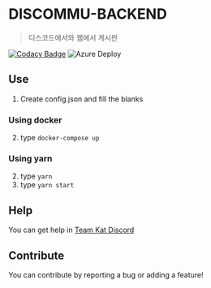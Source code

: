 # DISCOMMU-BACKEND
> 디스코드에서와 웹에서 게시판

[![Codacy Badge](https://app.codacy.com/project/badge/Grade/2b4d9ca6bbdd4469abc29d849bf20fea)](https://www.codacy.com?utm_source=github.com&utm_medium=referral&utm_content=Team-Kat/discommu-backend&utm_campaign=Badge_Grade)
![Azure Deploy](https://github.com/Team-Kat/discommu-backend/actions/workflows/deploy.yml/badge.svg)

## Use
1. Create config.json and fill the blanks

### Using docker
2. type `docker-compose up`

### Using yarn
2. type `yarn`
3. type `yarn start`


## Help
You can get help in [Team Kat Discord](https://discord.gg/R5UG5mR)


## Contribute
You can contribute by reporting a bug or adding a feature!
